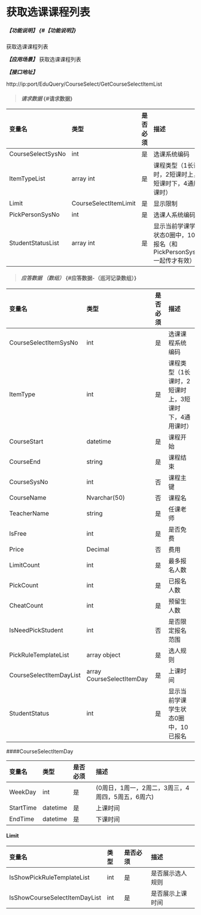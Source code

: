 # 获取选课课程列表
##### _【功能说明】_ {#【功能说明】}

获取选课课程列表


_**【应用场景】**_
获取选课课程列表


_**【接口地址】**_

http://ip:port/EduQuery/CourseSelect/GetCourseSelectItemList


> #### _请求数据_ {#请求数据}

| 变量名 | 类型 | 是否必须 | 描述 |
| :--- | :--- | :--- | :--- |
| CourseSelectSysNo| int| 是 | 选课系统编码|
| ItemTypeList|array int| 是 | 课程类型（1长课时，2短课时上，3短课时下，4通用课时） |
| Limit| CourseSelectItemLimit| 是 | 显示限制|
| PickPersonSysNo| int| 是 | 选课人系统编码|
| StudentStatusList|array int| 是 |显示当前学课学生状态0圈中，10已报名（和PickPersonSysNo一起传才有效） |





> #### _应答数据 （数组）_ {#应答数据-（巡河记录数组）}

| 变量名 | 类型 | 是否必须 | 描述 |
| :--- | :--- | :--- | :--- |
| CourseSelectItemSysNo| int| 是 | 选课课程系统编码|
| ItemType| int| 是 | 课程类型（1长课时，2短课时上，3短课时下，4通用课时） |
| CourseStart| datetime| 是 |课程开始 |
| CourseEnd| string| 是 | 课程结束 |
| CourseSysNo| int| 否 |课程主键 |
| CourseName | Nvarchar\(50\) | 否  | 课程名|
| TeacherName| string| 是 | 任课老师|
| IsFree| int| 是 | 是否免费 |
| Price| Decimal| 否 | 费用|
| LimitCount| int| 是 | 最多报名人数 |
| PickCount| int| 是 | 已报名人数 |
| CheatCount| int| 是 | 预留生人数 |
| IsNeedPickStudent| int| 否 | 是否限定报名范围|
| PickRuleTemplateList | array object | 是 | 选人规则 |
| CourseSelectItemDayList | array CourseSelectItemDay| 是 | 上课时间 |
| StudentStatus| int| 是 |显示当前学课学生状态0圈中，10已报名 |


####CourseSelectItemDay

| 变量名 | 类型 | 是否必须 | 描述 |
| :--- | :--- | :--- | :--- |
| WeekDay| int| 是 | (0周日，1周一，2周二，3周三，4周四，5周五，6周六) |
| StartTime| datetime| 是 |上课时间 |
| EndTime| datetime| 是 | 下课时间 |

#### Limit

| 变量名 | 类型 | 是否必须 | 描述 |
| :--- | :--- | :--- | :--- |
| IsShowPickRuleTemplateList | int | 是 | 是否展示选人规则|
| IsShowCourseSelectItemDayList  | int | 是 | 是否展示上课时间|






